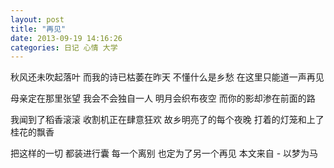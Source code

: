 ```yaml
---
layout: post 
title: "再见"
date: 2013-09-19 14:16:26
categories: 日记 心情 大学
---
```


秋风还未吹起落叶
而我的诗已枯萎在昨天
不懂什么是乡愁
在这里只能道一声再见

母亲定在那里张望
我会不会独自一人
明月会织布夜空
而你的影却渗在前面的路

我闻到了稻香滚滚
收割机正在肆意狂欢
故乡明亮了的每个夜晚
打着的灯笼和上了桂花的飘香

把这样的一切
都装进行囊
每一个离别
也定为了另一个再见
本文来自 - 以梦为马
